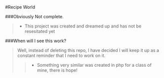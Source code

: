 #Recipe World

###Obviously Not complete.
> * This project was created and dreamed up and has not be resesitated yet


###When will I see this work?
> Well, instead of deleting this repo, I have decided I will keep it up
as a constant reminder that I need to work on it. 
>> * Something very similar was created in php for a class of mine, there is hope!


